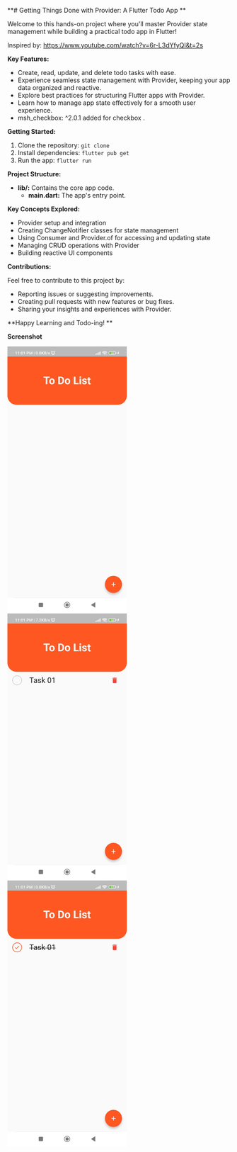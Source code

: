 **# Getting Things Done with Provider: A Flutter Todo App **

Welcome to this hands-on project where you'll master Provider state management while building a practical todo app in Flutter!

Inspired by: https://www.youtube.com/watch?v=6r-L3dYfyQI&t=2s

**Key Features:**

* Create, read, update, and delete todo tasks with ease.
* Experience seamless state management with Provider, keeping your app data organized and reactive.
* Explore best practices for structuring Flutter apps with Provider.
* Learn how to manage app state effectively for a smooth user experience.
* msh_checkbox: ^2.0.1 added for checkbox .

**Getting Started:**

1. Clone the repository: `git clone`
2. Install dependencies: `flutter pub get`
3. Run the app: `flutter run`

**Project Structure:**

* **lib/:** Contains the core app code.
    * **main.dart:** The app's entry point.

**Key Concepts Explored:**

* Provider setup and integration
* Creating ChangeNotifier classes for state management
* Using Consumer and Provider.of for accessing and updating state
* Managing CRUD operations with Provider
* Building reactive UI components

**Contributions:**

Feel free to contribute to this project by:

* Reporting issues or suggesting improvements.
* Creating pull requests with new features or bug fixes.
* Sharing your insights and experiences with Provider.

 **Happy Learning and Todo-ing! **

 **Screenshot**

<img src="Screenshots/Image01.jpg" alt="Image description" height="600">
<img src="Screenshots/Image02.jpg" alt="Image description" height="600">
<img src="Screenshots/Image03.jpg" alt="Image description" height="600">